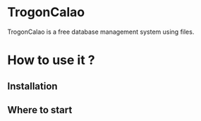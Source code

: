 # TrogonCalao
TrogonCalao is a free database management system using files.

# How to use it ?
## Installation

## Where to start
